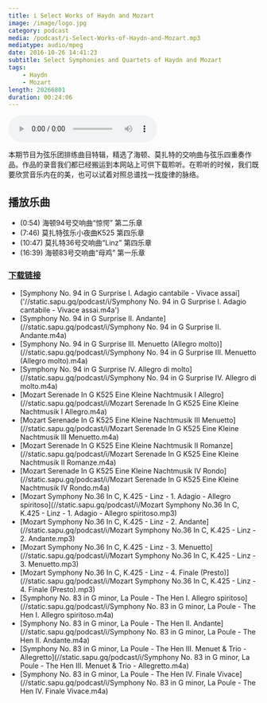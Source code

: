 ```yaml
---
title: i Select Works of Haydn and Mozart
image: /image/logo.jpg
category: podcast
media: /podcast/i-Select-Works-of-Haydn-and-Mozart.mp3
mediatype: audio/mpeg
date: 2016-10-26 14:41:23
subtitle: Select Symphonies and Quartets of Haydn and Mozart
tags:
    - Haydn
    - Mozart
length: 20266801
duration: 00:24:06
---
```

<audio src="//static.sapu.gq/podcast/i-Select-Works-of-Haydn-and-Mozart.mp3" controls preload="metadata"></audio>

本期节目为弦乐团排练曲目特辑，精选了海顿、莫扎特的交响曲与弦乐四重奏作品。作品的录音我们都已经搬运到本网站上可供下载聆听。在聆听的时候，我们既要欣赏音乐内在的美，也可以试着对照总谱找一找旋律的脉络。

<!--more-->

## 播放乐曲
- (0:54) 海顿94号交响曲“惊愕” 第二乐章
- (7:46) 莫扎特弦乐小夜曲K525 第四乐章
- (10:47) 莫扎特36号交响曲“Linz” 第四乐章
- (16:39) 海顿83号交响曲“母鸡” 第一乐章

### [下载链接](//static.sapu.gq/podcast/i-Select-Works-of-Haydn-and-Mozart.mp3)
- [Symphony No. 94 in G Surprise I. Adagio cantabile - Vivace assai]('//static.sapu.gq/podcast/i/Symphony No. 94 in G Surprise I. Adagio cantabile - Vivace assai.m4a')
- [Symphony No. 94 in G Surprise II. Andante](//static.sapu.gq/podcast/i/Symphony No. 94 in G Surprise II. Andante.m4a)
- [Symphony No. 94 in G Surprise III. Menuetto (Allegro molto)](//static.sapu.gq/podcast/i/Symphony No. 94 in G Surprise III. Menuetto &#40;Allegro molto&#41;.m4a)
- [Symphony No. 94 in G Surprise IV. Allegro di molto](//static.sapu.gq/podcast/i/Symphony No. 94 in G Surprise IV. Allegro di molto.m4a)
- [Mozart Serenade In G K525 Eine Kleine Nachtmusik I Allegro](//static.sapu.gq/podcast/i/Mozart Serenade In G K525 Eine Kleine Nachtmusik I Allegro.m4a)
- [Mozart Serenade In G K525 Eine Kleine Nachtmusik III Menuetto](//static.sapu.gq/podcast/i/Mozart Serenade In G K525 Eine Kleine Nachtmusik III Menuetto.m4a)
- [Mozart Serenade In G K525 Eine Kleine Nachtmusik II Romanze](//static.sapu.gq/podcast/i/Mozart Serenade In G K525 Eine Kleine Nachtmusik II Romanze.m4a)
- [Mozart Serenade In G K525 Eine Kleine Nachtmusik IV Rondo](//static.sapu.gq/podcast/i/Mozart Serenade In G K525 Eine Kleine Nachtmusik IV Rondo.m4a)
- [Mozart Symphony No.36 In C, K.425 - Linz - 1. Adagio - Allegro spiritoso](//static.sapu.gq/podcast/i/Mozart Symphony No.36 In C, K.425 - Linz - 1. Adagio - Allegro spiritoso.mp3)
- [Mozart Symphony No.36 In C, K.425 - Linz - 2. Andante](//static.sapu.gq/podcast/i/Mozart Symphony No.36 In C, K.425 - Linz - 2. Andante.mp3)
- [Mozart Symphony No.36 In C, K.425 - Linz - 3. Menuetto](//static.sapu.gq/podcast/i/Mozart Symphony No.36 In C, K.425 - Linz - 3. Menuetto.mp3)
- [Mozart Symphony No.36 In C, K.425 - Linz - 4. Finale (Presto)](//static.sapu.gq/podcast/i/Mozart Symphony No.36 In C, K.425 - Linz - 4. Finale &#40;Presto&#41;.mp3)
- [Symphony No. 83 in G minor, La Poule - The Hen I. Allegro spiritoso](//static.sapu.gq/podcast/i/Symphony No. 83 in G minor, La Poule - The Hen I. Allegro spiritoso.m4a)
- [Symphony No. 83 in G minor, La Poule - The Hen II. Andante](//static.sapu.gq/podcast/i/Symphony No. 83 in G minor, La Poule - The Hen II. Andante.m4a)
- [Symphony No. 83 in G minor, La Poule - The Hen III. Menuet & Trio - Allegretto](//static.sapu.gq/podcast/i/Symphony No. 83 in G minor, La Poule - The Hen III. Menuet & Trio - Allegretto.m4a)
- [Symphony No. 83 in G minor, La Poule - The Hen IV. Finale Vivace](//static.sapu.gq/podcast/i/Symphony No. 83 in G minor, La Poule - The Hen IV. Finale Vivace.m4a)
